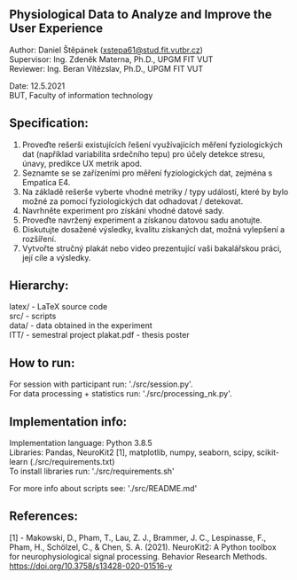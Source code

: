 
Physiological Data to Analyze and Improve the User Experience
-------------------------------------------------------------
Author: Daniel Štěpánek (xstepa61@stud.fit.vutbr.cz) \
Supervisor: Ing. Zdeněk Materna, Ph.D., UPGM FIT VUT \
Reviewer: Ing. Beran Vítězslav, Ph.D., UPGM FIT VUT

Date: 12.5.2021 \
BUT, Faculty of information technology

Specification:
---------------
1. Proveďte rešerši existujících řešení využívajících měření fyziologických dat (například variabilita srdečního tepu) pro účely detekce stresu, únavy, predikce UX metrik apod. 
2. Seznamte se se zařízeními pro měření fyziologických dat, zejména s Empatica E4. 
3. Na základě rešerše vyberte vhodné metriky / typy událostí, které by bylo možné za pomocí fyziologických dat odhadovat / detekovat. 
4. Navrhněte experiment pro získání vhodné datové sady. 
5. Proveďte navržený experiment a získanou datovou sadu anotujte. 
6. Diskutujte dosažené výsledky, kvalitu získaných dat, možná vylepšení a rozšíření. 
7. Vytvořte stručný plakát nebo video prezentující vaši bakalářskou práci, její cíle a výsledky. 

Hierarchy:
----------
  latex/ - LaTeX source code \
  src/ - scripts \
  data/ - data obtained in the experiment \
  ITT/ - semestral project
  plakat.pdf - thesis poster 
  


How to run: 
------------
For session with participant run: './src/session.py'. \
For data processing + statistics run: './src/processing_nk.py'. 

Implementation info:
--------------------
Implementation language: Python 3.8.5 \
Libraries: Pandas, NeuroKit2 [1], matplotlib, numpy, seaborn, scipy, scikit-learn (./src/requirements.txt) \
To install libraries run: './src/requirements.sh' 

For more info about scripts see: './src/README.md' 

References:
-----------
[1] - Makowski, D., Pham, T., Lau, Z. J., Brammer, J. C., Lespinasse, F., Pham, H.,
Schölzel, C., & Chen, S. A. (2021). NeuroKit2: A Python toolbox for neurophysiological signal processing.
Behavior Research Methods. https://doi.org/10.3758/s13428-020-01516-y


